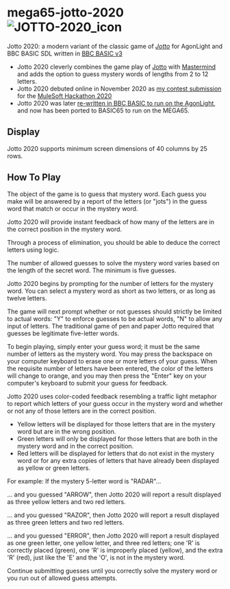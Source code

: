 # mega65-jotto-2020 ![JOTTO-2020_icon](https://github.com/tonedef71/agon-jotto-2020/assets/3978924/348a82d1-9edf-4524-9aa8-5ea2ac38de22)


Jotto 2020: a modern variant of the classic game of [*Jotto*](https://en.wikipedia.org/wiki/Jotto) for AgonLight and BBC BASIC SDL written in [BBC BASIC v3](https://en.wikipedia.org/wiki/BBC_BASIC)

* Jotto 2020 cleverly combines the game play of [Jotto](https://en.wikipedia.org/wiki/Jotto) with [Mastermind](https://en.wikipedia.org/wiki/Mastermind_(board_game)) and adds the option to guess mystery words of lengths from 2 to 12 letters.
* Jotto 2020 debuted online in November 2020 as [my contest submission](https://dev.to/tonedef71/everyday-is-an-api-day-with-jotto-5eh8) for the [MuleSoft Hackathon 2020](https://blogs.mulesoft.com/dev-guides/announcing-the-mulesoft-hackathon-2020-winners/)
* Jotto 2020 was later [re-written in BBC BASIC to run on the AgonLight](https://github.com/tonedef71/agon-jotto-2020), and now has been ported to BASIC65 to run on the MEGA65.

## Display
Jotto 2020 supports minimum screen dimensions of 40 columns by 25 rows.

## How To Play
The object of the game is to guess that mystery word. Each guess you make will be answered by a report of the letters (or "jots") in the guess word that match or occur in the mystery word.

Jotto 2020 will provide instant feedback of how many of the letters are in the correct position in the mystery word.

Through a process of elimination, you should be able to deduce the correct letters using logic.

The number of allowed guesses to solve the mystery word varies based on the length of the secret word. The minimum is five guesses.

Jotto 2020 begins by prompting for the number of letters for the mystery word. You can select a mystery word as short as two letters, or as long as twelve letters.

The game will next prompt whether or not guesses should strictly be limited to actual words: "Y" to enforce guesses to be actual words, "N" to allow any input of letters.  The traditional game of pen and paper Jotto required that guesses be legitimate five-letter words.

To begin playing, simply enter your guess word; it must be the same number of letters as the mystery word.  You may press the backspace on your computer keyboard to erase one or more letters of your guess.  When the requisite number of letters have been entered, the color of the letters will change to orange, and you may then press the "Enter" key on your computer's keyboard to submit your guess for feedback. 

Jotto 2020 uses color-coded feedback resembling a traffic light metaphor to report which letters of your guess occur in the mystery word and whether or not any of those letters are in the correct position.
* Yellow letters will be displayed for those letters that are in the mystery word but are in the wrong position.
* Green letters will only be displayed for those letters that are both in the mystery word and in the correct position.
* Red letters will be displayed for letters that do not exist in the mystery word or for any extra copies of letters that have already been displayed as yellow or green letters.

For example:
If the mystery 5-letter word is "RADAR"...

  ... and you guessed "ARROW", 
  then Jotto 2020 will report a result displayed as
  three yellow letters and two red letters.

  ... and you guessed "RAZOR", 
  then Jotto 2020 will report a result displayed as 
  three green letters and two red letters.

  ... and you guessed "ERROR", 
  then Jotto 2020 will report a result displayed as 
  one green letter, one yellow letter, and three red letters; one 'R' is correctly placed (green), one 'R' is improperly placed (yellow), and the extra 'R' (red), just like the 'E' and the 'O', is 
  not in the mystery word.
  
Continue submitting guesses until you correctly solve the mystery word or you run out of allowed guess attempts.
